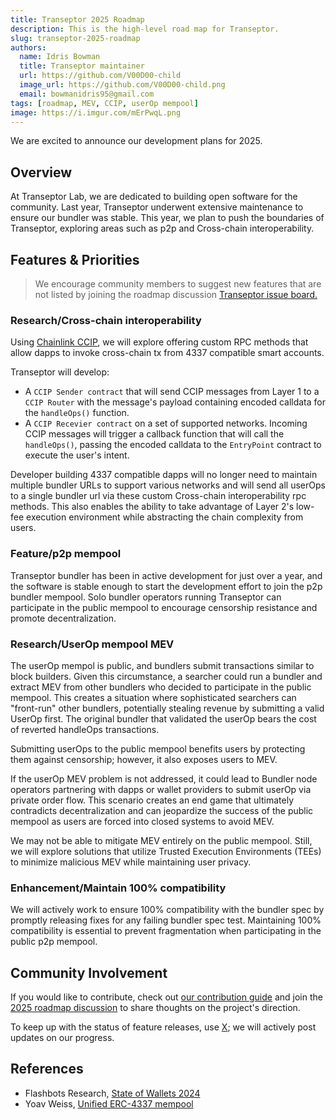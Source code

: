 ```yaml
---
title: Transeptor 2025 Roadmap
description: This is the high-level road map for Transeptor.
slug: transeptor-2025-roadmap
authors:
  name: Idris Bowman
  title: Transeptor maintainer
  url: https://github.com/V00D00-child
  image_url: https://github.com/V00D00-child.png
  email: bowmanidris95@gmail.com
tags: [roadmap, MEV, CCIP, userOp mempool]
image: https://i.imgur.com/mErPwqL.png
---
```


We are excited to announce our development plans for 2025.

<!-- truncate -->

## Overview

At Transeptor Lab, we are dedicated to building open software for the community. Last year, Transeptor underwent extensive maintenance to ensure our bundler was stable. This year, we plan to push the boundaries of Transeptor, exploring areas such as p2p and Cross-chain interoperability.

## Features & Priorities

> We encourage community members to suggest new features that are not listed by joining the roadmap discussion [Transeptor issue board.](https://github.com/transeptorlabs/transeptor-bundler/discussions/111)

### Research/Cross-chain interoperability
Using [Chainlink CCIP](https://chain.link/cross-chain), we will explore offering custom RPC methods that allow dapps to invoke cross-chain tx from 4337 compatible smart accounts.

Transeptor will develop:
- A `CCIP Sender contract` that will send CCIP messages from Layer 1 to a `CCIP Router` with the message's payload containing encoded calldata for the `handleOps()` function.
- A `CCIP Recevier contract` on a set of supported networks. Incoming CCIP messages will trigger a callback function that will call the `handleOps()`, passing the encoded calldata to the `EntryPoint` contract to execute the user's intent.

Developer building 4337 compatible dapps will no longer need to maintain multiple bundler URLs to support various networks and will send all userOps to a single bundler url via these custom Cross-chain interoperability rpc methods. This also enables the ability to take advantage of Layer 2's low-fee execution environment while abstracting the chain complexity from users.

### Feature/p2p mempool
Transeptor bundler has been in active development for just over a year, and the software is stable enough to start the development effort to join the p2p bundler mempool. Solo bundler operators running Transeptor can participate in the public mempool to encourage censorship resistance and promote decentralization.

### Research/UserOp mempool MEV
The userOp mempol is public, and bundlers submit transactions similar to block builders. Given this circumstance, a searcher could run a bundler and extract MEV from other bundlers who decided to participate in the public mempool. This creates a situation where sophisticated searchers can "front-run" other bundlers, potentially stealing revenue by submitting a valid UserOp first. The original bundler that validated the userOp bears the cost of reverted handleOps transactions.

Submitting userOps to the public mempool benefits users by protecting them against censorship; however, it also exposes users to MEV.

If the userOp MEV problem is not addressed, it could lead to Bundler node operators partnering with dapps or wallet providers to submit userOp via private order flow. This scenario creates an end game that ultimately contradicts decentralization and can jeopardize the success of the public mempool as users are forced into closed systems to avoid MEV. 

We may not be able to mitigate MEV entirely on the public mempool. Still, we will explore solutions that utilize Trusted Execution Environments (TEEs) to minimize malicious MEV while maintaining user privacy.

### Enhancement/Maintain 100% compatibility
We will actively work to ensure 100% compatibility with the bundler spec by promptly releasing fixes for any failing bundler spec test. Maintaining 100% compatibility is essential to prevent fragmentation when participating in the public p2p mempool.

## Community Involvement
If you would like to contribute, check out [our contribution guide](https://github.com/transeptorlabs/transeptor-bundler/blob/main/CONTRIBUTING.md) and join the [2025 roadmap discussion](https://github.com/transeptorlabs/transeptor-bundler/discussions/111) to share thoughts on the project's direction.

To keep up with the status of feature releases, use [X](https://x.com/transeptorlabs); we will actively post updates on our progress.

## References
- Flashbots Research, [State of Wallets 2024](https://writings.flashbots.net/state-of-wallets-2024)
- Yoav Weiss, [Unified ERC-4337 mempool](https://notes.ethereum.org/@yoav/unified-erc-4337-mempool)
